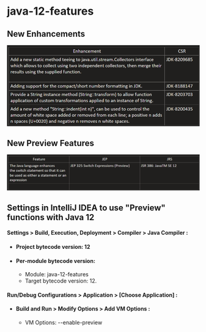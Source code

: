 # java-12-features
## New Enhancements
![enhancement.png](src/main/resources/enhancement.png)
## New Preview Features
![preview.png](src/main/resources/preview.png)

## Settings in IntelliJ IDEA to use "Preview" functions with Java 12
#### Settings > Build, Execution, Deployment > Compiler > Java Compiler :
- #### Project bytecode version: 12
- #### Per-module bytecode version:
  - Module: java-12-features
  - Target bytecode version: 12.
#### Run/Debug Configurations > Application > [Choose Application] :
- #### Build and Run > Modify Options > Add VM Options : 
    - VM Options: --enable-preview
